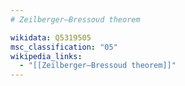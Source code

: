 ```yaml
---
# Zeilberger–Bressoud theorem

wikidata: Q5319505
msc_classification: "05"
wikipedia_links:
  - "[[Zeilberger–Bressoud theorem]]"
---
```

